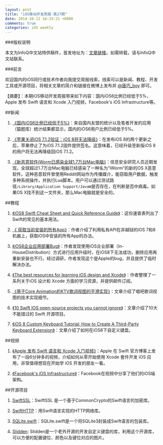 ```yaml
---
layout: post
title: "iOS移动开发周报-第27期"
date: 2014-10-12 16:33:21 +0800
comments: true
categories: iOS weekly
---
```


###版权说明

本文为InfoQ中文站特供稿件，首发地址为：[文章链接](http://www.infoq.com/cn/news/2014/10/ios6)。如需转载，请与InfoQ中文站联系。

###前言

欢迎国内的iOS同行或技术作者向我提交周报线索，线索可以是新闻、教程、开发工具或开源项目，将相关文章的简介和链接在微博上发布并 [@唐巧_boy](http://weibo.com/tangqiaoboy) 即可。

【摘要】：本期iOS移动开发周报带来如下内容：国内iOS6比例已经低于5%，Apple 发布 Swift 语言和 Xcode 入门视频，Facebook's iOS Infrastructure等。

##新闻

 1. [《国内iOS6比例已经低于5%》](http://weibo.com/1708947107/BoBnZ1qy9?mod=weibotime#_rnd1412427404394)：来自国内友盟的统计以及笔者开发的应用（猿题库）统计结果都显示，国内的iOS6用户比例已经低于5%。

 1. [《苹果关闭iOS 7.1.2验证：iOS 8将无法降级》](http://tech.sina.com.cn/mobile/n/apple/2014-09-27/10059651916.shtml)：在发布iOS 8的两个更新之后，苹果停止了为iOS 7.1.2固件提供签名。这意味着，已经升级至新版iOS 8的用户将无法再降级回iOS 7.1.2。

 1. [《新恶意软件iWorm已感染全球1.7万台Mac电脑》](http://tech.sina.com.cn/mobile/n/apple/2014-10-04/08109666982.shtml)：信息安全研究人员近期发现，全球超过1.7万台Mac电脑已经感染了一种名为“iWorm”的新的OS X恶意软件。这种恶意软件曾使用Reddit网站作为传播媒介，能窃取用户数据，触发多种系统操作，并执行Lua脚本。用户可以通过测试路径`/Library/Application Support/JavaW`是否存在，在判断是否中病毒。如果OS X找不到这一文件夹，那么Mac电脑就是安全的。

##教程

 1. [《iOS8 Swift Cheat Sheet and Quick Reference Guide》](http://swift-cheatsheet.co.uk/)：这份速查表列出了Swift的常见的基本用法。

 1. [《 获取当前安装的所有App》](http://bbs.iosre.com/forum.php?mod=viewthread&tid=422)：作者介绍了利用私有API在非越狱的iOS 7和8机器上，获取iOS中安装的所有App的办法。
 
 1. [《iOS8企业应用部署Bug》](http://weibo.com/p/23041889d963070102v39b)：作者发现使用iOS企业部署（In-HouseDistribution）方式进行应用升级时，在iOS8下无法成功，删除应用再重新安装也不行。经过调研，作者发现这个是Apple的bug，并且提供了临时解决办法。
 
 1. [《The best resources for learning iOS design and Xcode》](https://designcode.io/learn)：作者整理了一系列关于iOS 设计和 Xcode 方面的学习资源，并提供邮件订阅。

 1. [《基于Core Animation的KTV歌词视图的平滑实现》](http://www.iwangke.me/2014/10/06/how-to-implement-a-core-animation-based-60-fps-ktv-lyrics-view/)：文章介绍了唱吧歌词视图的技术实现细节。

 1. [《10 Swift IOS open-source projects you cannot ignore》](https://medium.com/swift-programming/15-swift-ios-open-source-projects-you-cannot-ignore-6bd4ac37d7dd)：文章介绍了10大不能错过的 Swift 开源项目。

 1. [《iOS 8 Custom Keyboard Tutorial: How to Create A Third-Party Keyboard Extension》](http://www.appdesignvault.com/ios-8-custom-keyboard-extension/#a_aid=mdev)：文章介绍了如何在iOS8下自定义键盘。

##视频

 1. [《Apple 发布 Swift 语言和 Xcode 入门视频》](http://www.guomii.com/posts/39029)：Apple 在 Swift 官方博客上发布了一段6分钟多的视频，介绍如何从零开始使用 Xcode 套件开发 iOS 应用，非常值得想现在开始学 iOS 开发的朋友一看。

 1. [《Facebook's iOS Infrastructure》](https://www.youtube.com/watch?v=XhXC4SKOGfQ)：Facebook在视频中分享了他们的iOS端架构。

##开源项目

 1. [SwiftSSL](https://github.com/SwiftP2P/SwiftSSL)：SwiftSSL 是一个基于CommonCrypto的Swift语言的加密库。

 1. [SwiftHTTP](https://github.com/daltoniam/SwiftHTTP)：用Swift语言实现的HTTP网络库。

 1. [SQLite.swift](https://github.com/stephencelis/SQLite.swift)：SQLite.swift是一个将SQLite3封装成Swift语言的包装库。

 1. [Slidden](https://github.com/Brimizer/Slidden): Slidden是一个老外开源的开发自定义键盘的库，利用这个开源库，可以方便的配置键位、颜色以及键位对应的图片。
